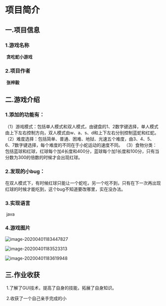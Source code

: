 # 项目简介

## 一.项目信息

### 1.游戏名称

​	**贪吃蛇小游戏**

### 2.项目作者

​	**张梓毅**

## 二.游戏介绍

### 1.添加的功能有：

  （1）游戏模式：包括单人模式和双人模式，由键盘的1、2数字键选择，单人模式由上下左右控制方向，双人模式由w、a、s、d和上下左右分别控制蓝蛇和红蛇。
  （2）难度选择：包括简单、普通、困难、地狱、光速五个难度，由3、4、5、6、7数字键选择，每个难度的不同在于小蛇运动的速度不同。
  （3）食物分类：包括蓝球和红球，红球每个加4长度和400分，蓝球每个加1长度和100分，只有当分数为300的倍数的时候才会出现红球。

### 2.发现的小bug：

​	在双人模式下，有时候红球只能让一个蛇吃，另一个吃不到，只有在下一次再出现红球的时候才能吃到，这个bug不知道要改哪里，实在没办法。

### 3.实现语言

​	java

### 4.游戏图片

![image-20200401183447827](C:\Users\张梓毅\AppData\Roaming\Typora\typora-user-images\image-20200401183447827.png)

![image-20200401183523313](C:\Users\张梓毅\AppData\Roaming\Typora\typora-user-images\image-20200401183523313.png)

![image-20200401183619948](C:\Users\张梓毅\AppData\Roaming\Typora\typora-user-images\image-20200401183619948.png)

## 三.作业收获

​	1.了解了GUI技术，提高了自身的技能，拓展了自身知识。

​	2.收获了一个自己亲手完成的小